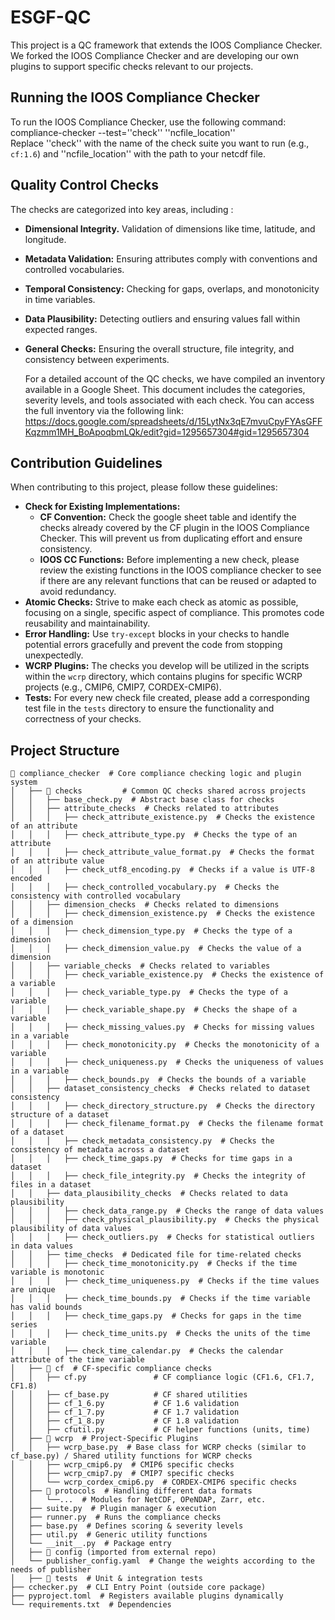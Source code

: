 # ESGF-QC
This project is a QC framework that extends the IOOS Compliance Checker. We forked the IOOS Compliance Checker and are developing our own plugins to support specific checks relevant to our projects.

## Running the IOOS Compliance Checker
To run the IOOS Compliance Checker, use the following command:  
compliance-checker --test=''check''  ''ncfile_location''  
Replace ''check'' with the name of the check suite you want to run (e.g., `cf:1.6`) and ''ncfile_location'' with the path to your netcdf file.

## Quality Control Checks
The checks are categorized into key areas, including :
* **Dimensional Integrity.** Validation of dimensions like time, latitude, and longitude.
* **Metadata Validation:** Ensuring attributes comply with conventions and controlled vocabularies.
* **Temporal Consistency:** Checking for gaps, overlaps, and monotonicity in time variables.
* **Data Plausibility:** Detecting outliers and ensuring values fall within expected ranges.
* **General Checks:** Ensuring the overall structure, file integrity, and consistency between experiments.

   For a detailed account of the QC checks, we have compiled an inventory available in a Google Sheet. This document includes the categories, severity levels, and tools associated with each check. You can access the full inventory via the following link:
https://docs.google.com/spreadsheets/d/15LytNx3qE7mvuCpyFYAsGFFKqzmm1MH_BoApoqbmLQk/edit?gid=1295657304#gid=1295657304

## Contribution Guidelines

When contributing to this project, please follow these guidelines:

* **Check for Existing Implementations:**
    * **CF Convention:** Check the google sheet table and identify the checks already covered by the CF plugin in the IOOS Compliance Checker. This will prevent us from duplicating effort and ensure consistency.
    * **IOOS CC Functions:** Before implementing a new check, please review the existing functions in the IOOS compliance checker to see if there are any relevant functions that can be reused or adapted to avoid redundancy.
* **Atomic Checks:** Strive to make each check as atomic as possible, focusing on a single, specific aspect of compliance. This promotes code reusability and maintainability.
* **Error Handling:** Use `try-except` blocks in your checks to handle potential errors gracefully and prevent the code from stopping unexpectedly.
* **WCRP Plugins:** The checks you develop will be utilized in the scripts within the `wcrp` directory, which contains plugins for specific WCRP projects (e.g., CMIP6, CMIP7, CORDEX-CMIP6).
* **Tests:** For every new check file created, please add a corresponding test file in the `tests` directory to ensure the functionality and correctness of your checks.


## Project Structure

```plaintext
📂 compliance_checker  # Core compliance checking logic and plugin system
│   ├── 📂 checks         # Common QC checks shared across projects
│   │   ├── base_check.py  # Abstract base class for checks
│   │   ├── attribute_checks  # Checks related to attributes
│   │   │   ├── check_attribute_existence.py  # Checks the existence of an attribute
│   │   │   ├── check_attribute_type.py  # Checks the type of an attribute
│   │   │   ├── check_attribute_value_format.py  # Checks the format of an attribute value
│   │   │   ├── check_utf8_encoding.py  # Checks if a value is UTF-8 encoded
│   │   │   ├── check_controlled_vocabulary.py  # Checks the consistency with controlled vocabulary
│   │   ├── dimension_checks  # Checks related to dimensions
│   │   │   ├── check_dimension_existence.py  # Checks the existence of a dimension
│   │   │   ├── check_dimension_type.py  # Checks the type of a dimension
│   │   │   ├── check_dimension_value.py  # Checks the value of a dimension
│   │   ├── variable_checks  # Checks related to variables
│   │   │   ├── check_variable_existence.py  # Checks the existence of a variable
│   │   │   ├── check_variable_type.py  # Checks the type of a variable
│   │   │   ├── check_variable_shape.py  # Checks the shape of a variable
│   │   │   ├── check_missing_values.py  # Checks for missing values in a variable
│   │   │   ├── check_monotonicity.py  # Checks the monotonicity of a variable
│   │   │   ├── check_uniqueness.py  # Checks the uniqueness of values in a variable
│   │   │   ├── check_bounds.py  # Checks the bounds of a variable
│   │   ├── dataset_consistency_checks  # Checks related to dataset consistency
│   │   │   ├── check_directory_structure.py  # Checks the directory structure of a dataset
│   │   │   ├── check_filename_format.py  # Checks the filename format of a dataset
│   │   │   ├── check_metadata_consistency.py  # Checks the consistency of metadata across a dataset
│   │   │   ├── check_time_gaps.py  # Checks for time gaps in a dataset
│   │   │   ├── check_file_integrity.py  # Checks the integrity of files in a dataset
│   │   ├── data_plausibility_checks  # Checks related to data plausibility
│   │   │   ├── check_data_range.py  # Checks the range of data values
│   │   │   ├── check_physical_plausibility.py  # Checks the physical plausibility of data values
│   │   │   ├── check_outliers.py  # Checks for statistical outliers in data values
│   │   ├── time_checks  # Dedicated file for time-related checks
│   │   │   ├── check_time_monotonicity.py  # Checks if the time variable is monotonic
│   │   │   ├── check_time_uniqueness.py  # Checks if the time values are unique
│   │   │   ├── check_time_bounds.py  # Checks if the time variable has valid bounds
│   │   │   ├── check_time_gaps.py  # Checks for gaps in the time series
│   │   │   ├── check_time_units.py  # Checks the units of the time variable
│   │   │   ├── check_time_calendar.py  # Checks the calendar attribute of the time variable
│   ├── 📂 cf  # CF-specific compliance checks
│   │   ├── cf.py             	# CF compliance logic (CF1.6, CF1.7, CF1.8)
│   │   ├── cf_base.py        	# CF shared utilities
│   │   ├── cf_1_6.py         	# CF 1.6 validation
│   │   ├── cf_1_7.py         	# CF 1.7 validation
│   │   ├── cf_1_8.py         	# CF 1.8 validation
│   │   ├── cfutil.py         	# CF helper functions (units, time)
│   ├── 📂 wcrp  # Project-Specific Plugins
│   │   ├── wcrp_base.py  # Base class for WCRP checks (similar to cf_base.py) / Shared utility functions for WCRP checks
│   │   ├── wcrp_cmip6.py  # CMIP6 specific checks
│   │   ├── wcrp_cmip7.py  # CMIP7 specific checks
│   │   └── wcrp_cordex_cmip6.py  # CORDEX-CMIP6 specific checks
│   ├── 📂 protocols  # Handling different data formats
│   │   └──...  # Modules for NetCDF, OPeNDAP, Zarr, etc.
│   ├── suite.py  # Plugin manager & execution
│   ├── runner.py  # Runs the compliance checks
│   ├── base.py  # Defines scoring & severity levels
│   ├── util.py  # Generic utility functions
│   └── __init__.py  # Package entry
│   ├── 📂 config (imported from external repo)
│   └── publisher_config.yaml  # Change the weights according to the needs of publisher
│   ├── 📂 tests  # Unit & integration tests
├── cchecker.py  # CLI Entry Point (outside core package)
├── pyproject.toml  # Registers available plugins dynamically
└── requirements.txt  # Dependencies
